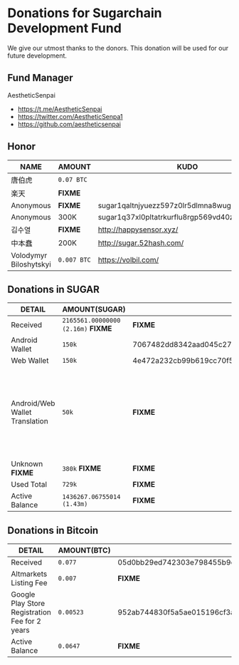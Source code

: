 # Donations for Sugarchain Development Fund
We give our utmost thanks to the donors. This donation will be used for our future development.

## Fund Manager
AestheticSenpai
- https://t.me/AestheticSenpai
- https://twitter.com/AestheticSenpa1
- https://github.com/aestheticsenpai

## Honor
NAME | AMOUNT | KUDO | RECIPIENT | 
--|--|--|--| 
唐伯虎 | `0.07 BTC` | | AestheticSenpai | 
楽天 | **FIXME** | | AestheticSenpai | 
Anonymous | **FIXME** | sugar1qaltnjyuezz597z0lr5dlmna8wug9vv04q95zta | AestheticSenpai | 
Anonymous | 300K | sugar1q37xl0pltatrkurflu8rgp569vd40znnlsaphas | AestheticSenpai | 
김수열 | **FIXME** | http://happysensor.xyz/ | AestheticSenpai | 
中本蠢 | 200K | http://sugar.52hash.com/ | AestheticSenpai | 
Volodymyr Biloshytskyi | `0.007 BTC` | https://volbil.com/ | AestheticSenpai |  

## Donations in SUGAR
DETAIL | AMOUNT(SUGAR) | TXID | RECIPIENT | 
--|--|--|--| 
Received | `2165561.00000000 (2.16m)` **FIXME** | **FIXME** | AestheticSenpai | 
Android Wallet | `150k` | 7067482dd8342aad045c27e37bdd715fdd72c564c2995a7b81fdca5db7a8f518 | obasys | 
Web Wallet | `150k` | 4e472a232cb99b619cc70f518391f66a171bf84cfa8504e840d0b3655651b0d5 | volbil | 
Android/Web Wallet Translation | `50k` | **FIXME** | decryp2kanon, obasys, AestheticSenpai, cryptozeny, kodok17, altbtm, rakuten, TeslaSesla, jamal-alnaeb, caltv93, Lupilu81 | 
Unknown **FIXME** | `380k` **FIXME** | **FIXME** | **FIXME** | 
Used Total | `729k` | **FIXME** | . | 
Active Balance| `1436267.06755014 (1.43m)` | **FIXME** | AestheticSenpai | 

## Donations in Bitcoin
DETAIL | AMOUNT(BTC) | TXID | RECIPIENT | 
--|--|--|--| 
Received | `0.077` | 05d0bb29ed742303e798455b9c9418b1ecfc1d986db27842970a7acf79d6cee9 | AestheticSenpai | 
Altmarkets Listing Fee | `0.007` | **FIXME** | Wheeler(Altmarkets Owner) | 
Google Play Store Registration Fee for 2 years | `0.00523` | 952ab744830f5a5ae015196cf3a0931e92ceecaf981e2c4a95287d39939043de | obasys | 
Active Balance | `0.0647` | **FIXME** | AestheticSenpai | 
